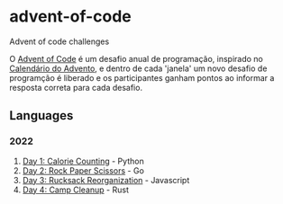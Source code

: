 # advent-of-code
Advent of code challenges

O [Advent of Code](https://adventofcode.com/2022/about) é um desafio anual de programação, inspirado no [Calendário do Advento](https://pt.wikipedia.org/wiki/Calend%C3%A1rio_do_Advento), e dentro de cada 'janela' um novo desafio de programção é liberado e os participantes ganham pontos ao informar a resposta correta para cada desafio.

## Languages

### 2022

1. [Day 1: Calorie Counting](https://github.com/lazaromenezes/advent-of-code/tree/main/2022/01) - Python
2. [Day 2: Rock Paper Scissors](https://github.com/lazaromenezes/advent-of-code/tree/main/2022/02) - Go
3. [Day 3: Rucksack Reorganization](https://github.com/lazaromenezes/advent-of-code/tree/main/2022/03) - Javascript
4. [Day 4: Camp Cleanup](https://github.com/lazaromenezes/advent-of-code/tree/main/2022/04) - Rust


